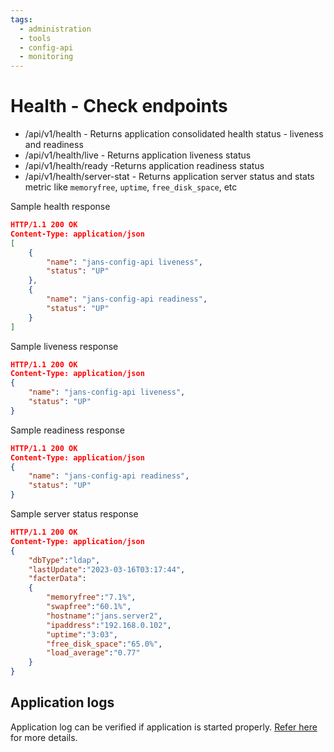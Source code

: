 ```yaml
---
tags:
  - administration
  - tools
  - config-api
  - monitoring
---
```


# Health - Check endpoints
- /api/v1/health - Returns application consolidated health status - liveness and readiness
- /api/v1/health/live - Returns application liveness status
- /api/v1/health/ready -Returns application readiness status
- /api/v1/health/server-stat - Returns application server status and stats metric like `memoryfree`, `uptime`, `free_disk_space`, etc

Sample health response
```json
HTTP/1.1 200 OK
Content-Type: application/json
[
    {
        "name": "jans-config-api liveness",
        "status": "UP"
    },
    {
        "name": "jans-config-api readiness",
        "status": "UP"
    }
]
```

Sample liveness response
```json
HTTP/1.1 200 OK
Content-Type: application/json
{
    "name": "jans-config-api liveness",
    "status": "UP"
}
```

Sample readiness response
```json
HTTP/1.1 200 OK
Content-Type: application/json
{
    "name": "jans-config-api readiness",
    "status": "UP"
}
```

Sample server status response
```json
HTTP/1.1 200 OK
Content-Type: application/json
{
    "dbType":"ldap",
	"lastUpdate":"2023-03-16T03:17:44",
	"facterData":
	{
	    "memoryfree":"7.1%",
		"swapfree":"60.1%",
		"hostname":"jans.server2",
		"ipaddress":"192.168.0.102",
		"uptime":"3:03",
		"free_disk_space":"65.0%",
		"load_average":"0.77"
	}
}
```


## Application logs
Application log can be verified if application is started properly.
[Refer here](logs.md) for more details.
